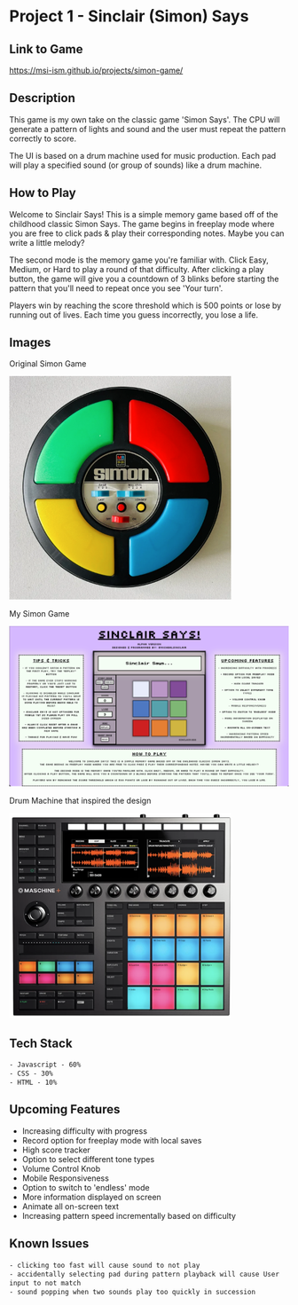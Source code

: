 # Project 1 - Sinclair (Simon) Says

## Link to Game

https://msi-ism.github.io/projects/simon-game/

## Description

This game is my own take on the classic game 'Simon Says'. The CPU will generate a pattern of lights and sound and the user must repeat the pattern correctly to score.

The UI is based on a drum machine used for music production. Each pad will play a specified sound (or group of sounds) like a drum machine.

## How to Play
        
Welcome to Sinclair Says! This is a simple memory game based off of the childhood classic Simon Says. The game begins in freeplay mode where you are free to click pads & play their corresponding notes. Maybe you can write a little melody?
   
The second mode is the memory game you're familiar with. Click Easy, Medium, or Hard to play a round of that difficulty.
After clicking a play button, the game will give you a countdown of 3 blinks before starting the pattern that you'll need to repeat once you see 'Your turn'.
   
Players win by reaching the score threshold which is 500 points or lose by running out of lives. Each time you guess incorrectly, you lose a life.

## Images
Original Simon Game

<img src="./images/simonsays.png" width="400">

My Simon Game

<img src="./images/ss-new-ui.png" width="600">

Drum Machine that inspired the design

<img src="./images/maschine.png" width="400">



## Tech Stack
    - Javascript - 60%
    - CSS - 30%
    - HTML - 10%
    

## Upcoming Features
- Increasing difficulty with progress
- Record option for freeplay mode with local saves
- High score tracker
- Option to select different tone types
- Volume Control Knob
- Mobile Responsiveness
- Option to switch to 'endless' mode
- More information displayed on screen
- Animate all on-screen text
- Increasing pattern speed incrementally based on difficulty


## Known Issues
    - clicking too fast will cause sound to not play
    - accidentally selecting pad during pattern playback will cause User input to not match
    - sound popping when two sounds play too quickly in succession